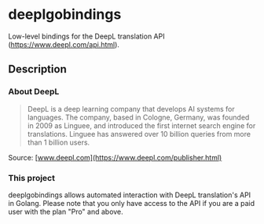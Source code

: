 # deeplgobindings

Low-level bindings for the DeepL translation API (https://www.deepl.com/api.html).

## Description

### About DeepL
> DeepL is a deep learning company that develops AI systems for languages. The company, based in Cologne, Germany, was founded in 2009 as Linguee, and introduced the first internet search engine for translations. Linguee has answered over 10 billion queries from more than 1 billion users.

Source: [www.deepl.com](https://www.deepl.com/publisher.html)

### This project

deeplgobindings allows automated interaction with DeepL translation's API in Golang. Please note that you only 
have access to the API if you are a paid user with the plan "Pro" and above.
